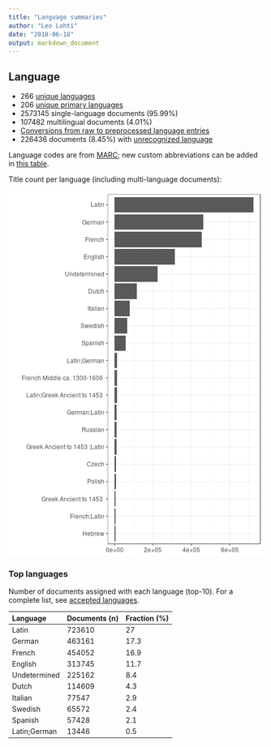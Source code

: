 ```yaml
---
title: "Language summaries"
author: "Leo Lahti"
date: "2018-06-18"
output: markdown_document
---
```


## Language

 * 266 [unique languages](output.tables/language_accepted.csv)
 * 206 [unique primary languages](output.tables/language_accepted.csv)  
 * 2573145 single-language documents (95.99%)
 * 107482 multilingual documents (4.01%) 
 * [Conversions from raw to preprocessed language entries](output.tables/language_conversions.csv) 
 * 226436 documents (8.45%) with [unrecognized language](output.tables/language_discarded.csv)

Language codes are from [MARC](http://www.loc.gov/marc/languages/language_code.html); new custom abbreviations can be added in [this table](https://github.com/COMHIS/bibliographica/blob/master/inst/extdata/language_abbreviations.csv).

Title count per language (including multi-language documents):

![plot of chunk summarylang](figure/summarylang-1.png)


### Top languages

Number of documents assigned with each language (top-10). For a complete list,
see [accepted languages](output.tables/language_accepted.csv).


|Language     |Documents (n) |Fraction (%) |
|:------------|:-------------|:------------|
|Latin        |723610        |27           |
|German       |463161        |17.3         |
|French       |454052        |16.9         |
|English      |313745        |11.7         |
|Undetermined |225162        |8.4          |
|Dutch        |114609        |4.3          |
|Italian      |77547         |2.9          |
|Swedish      |65572         |2.4          |
|Spanish      |57428         |2.1          |
|Latin;German |13446         |0.5          |

